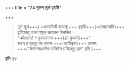 +++
title = "24 मूलन् तूलं वृहति"

+++



> मूलं तूलं+++(→आगामिनी सम्पत्)+++ वृहति+++(=उत्पाटयति)+++  
> दुर्विवक्तुः प्रजां पशून् आयतनं हिनस्ति ।  
> "धर्मप्रह्राद! न कुमालनाय +++(इदं कुकर्म)+++"  
> रुदन् ह मृत्युर् व्य्-उवाच +++(ऋषिकृतं)+++ प्रश्नम्  
> +++("केनानवधानेन पातितेन मच्छिशुर् मृत" इति )+++

इति २४